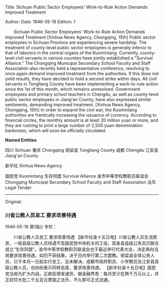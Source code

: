 Title: Sichuan Public Sector Employees' Work-to-Rule Action Demands Improved Treatment

Author:
Date: 1946-05-18
Edition: 1

　　Sichuan Public Sector Employees' Work-to-Rule Action
    Demands Improved Treatment
    [Xinhua News Agency, Chongqing, 15th] Public sector employees in Sichuan Province are experiencing severe hardship. The treatment of county-level public sector employees is generally inferior to that of laborers in the central organs of the Kuomintang. Currently, county-level civil servants in various counties have jointly established a "Survival Alliance." The Chongqing Municipal Secondary School Faculty and Staff Association also recently held a representative conference, resolving to once again demand improved treatment from the authorities. If this does not yield results, they have decided to hold a second strike within days. All civil servants in Tongliang County have been implementing a work-to-rule action since the 1st of this month, which remains unresolved. Government employees and primary school teachers in Chengdu, as well as county-level public sector employees in Jiang'an County, have also expressed similar sentiments, demanding improved treatment.
    [Xinhua News Agency, Chongqing, 15th] In order to expand the civil war, the Kuomintang authorities are frantically increasing the issuance of currency. According to financial circles, the monthly amount is at least 20 million yuan or more, and they are rushing to print a large number of 2,500 yuan denomination banknotes, which will soon be officially circulated.


**Named Entities**


四川	Sichuan
重庆	Chongqing
铜梁县	Tongliang County
成都	Chengdu
江安县	Jiang'an County

新华社	Xinhua News Agency

国民党	Kuomintang
生存同盟	Survival Alliance
渝市中等学校教职员联谊会	Chongqing Municipal Secondary School Faculty and Staff Association
法币	Legal Tender



<hr /> 

Original: 


### 川省公教人员怠工  要求改善待遇

1946-05-18
第1版()
专栏：

　　川省公教人员怠工
    要求改善待遇
    【新华社渝十五日电】川省公教人员生活困苦，一般县级公教人员待遇不及国民党中央机关的工役，现各县县级公务员已联合成立“生存同盟”。渝市中等学校教职员联谊会也于最近举行代表大会，决定再向当局要求改善待遇，如仍不获结果，决于日内举行第二次罢教。铜梁县全体公务人员，已于本月一日起实行怠工，迄未解决。成都市政府职员、小学教员及江安县县级公教人员，也纷纷表示同样态度，要求改善待遇。
    【新华社渝十五日电】国民党当局为扩大内战，正疯狂增发通货，据金融界悉：每月至少在两千万元以上，并正赶印大批二千五百元票面之法币，不久即可正式流通。
